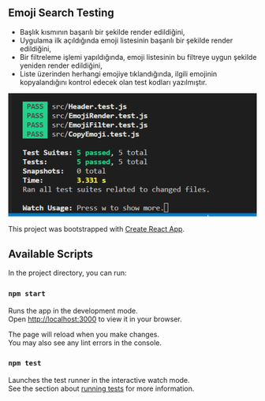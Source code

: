 ## Emoji Search Testing
* Başlık kısmının başarılı bir şekilde render edildiğini,
* Uygulama ilk açıldığında emoji listesinin başarılı bir şekilde render edildiğini,
* Bir filtreleme işlemi yapıldığında, emoji listesinin bu filtreye uygun şekilde yeniden render edildiğini,
* Liste üzerinden herhangi emojiye tıklandığında, ilgili emojinin kopyalandığını kontrol edecek olan test kodları yazılmıştır.

<img src="https://raw.githubusercontent.com/ktugbaa7/emoji-testing-react/master/test.png" width="auto">

This project was bootstrapped with [Create React App](https://github.com/facebook/create-react-app).

## Available Scripts

In the project directory, you can run:

### `npm start`

Runs the app in the development mode.\
Open [http://localhost:3000](http://localhost:3000) to view it in your browser.

The page will reload when you make changes.\
You may also see any lint errors in the console.

### `npm test`

Launches the test runner in the interactive watch mode.\
See the section about [running tests](https://facebook.github.io/create-react-app/docs/running-tests) for more information.
